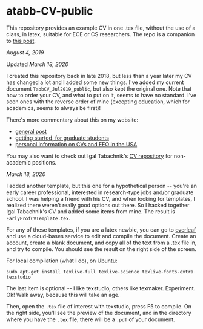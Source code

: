 # atabb-CV-public
This repository provides an example CV in one .tex file, without the use of a class, in latex, suitable for ECE or CS researchers.  The repo is a companion to [this post](https://amytabb.com/ts/2018_11_01/).

*August 4, 2019* 

Updated
*March 18, 2020*

I created this repository back in late 2018, but less than a year later my CV has changed a lot and I added some new things.  I've added my current document `TabbCV_Jul2019_public`, but also kept the original one.  Note that how to order your CV, and what to put on it, seems to have no standard.  I've seen ones with the reverse order of mine (excepting education, which for academics, seems to always be first)!

There's more commentary about this on my website:
- [general post](https://amytabb.com/ts/2018_11_01/)
- [getting started, for graduate students](https://amytabb.com/ts/2019_02_02/)
- [personal information on CVs and EEO in the USA](https://amytabb.com/ts/2019_02_20/)

You may also want to check out Igal Tabachnik's [CV repository](https://github.com/hmemcpy/cv) for non-academic positions.

*March 18, 2020*

I added another template, but this one for a hypothetical person -- you're an early career professional, interested in research-type jobs and/or graduate school.  I was helping a friend with his CV, and when looking for templates, I realized there weren't really good options out there.  So I hacked together Igal Tabachnik's CV and added some items from mine.  The result is `EarlyProfCVTemplate.tex`.

For any of these templates, if you are a latex newbie, you can go to [overleaf](overleaf.com) and use a cloud-bases service to edit and compile the document.  Create an account, create a blank document, and copy all of the text from a .tex file in, and try to compile.  You should see the result on the right side of the screen.

For local compilation (what I do), on Ubuntu:

`sudo apt-get install texlive-full texlive-science texlive-fonts-extra texstudio`

The last item is optional -- I like texstudio, others like texmaker.  Experiment.  Ok!  Walk away, because this will take an age.

Then, open the `.tex` file of interest with texstudio, press F5 to compile.  On the right side, you'll see the preview of the document, and in the directory where you have the `.tex` file, there will be a `.pdf` of your document.  


